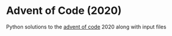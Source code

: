 # Advent of Code (2020)
Python solutions to the [advent of code](https://adventofcode.com/2020/) 2020 along with input files 
